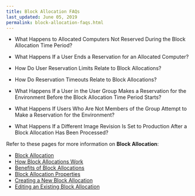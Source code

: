 ```yaml
---
title: Block Allocation FAQs
last_updated: June 05, 2019
permalink: block-allocation-faqs.html
---
```

* What Happens to Allocated Computers Not Reserved During the Block Allocation Time Period?

* What Happens If a User Ends a Reservation for an Allocated Computer?

* How Do User Reservation Limits Relate to Block Allocations?

* How Do Reservation Timeouts Relate to Block Allocations?

* What Happens If a User in the User Group Makes a Reservation for the Environment Before the Block Allocation Time Period Starts?

* What Happens If Users Who Are Not Members of the Group Attempt to Make a Reservation for the Environment?

* What Happens If a Different Image Revision Is Set to Production After a Block Allocation Has Been Processed?

Refer to these pages for more information on **Block Allocation**:
* [Block Allocation](https://cwiki.apache.org/confluence/pages/createpage.action?spaceKey=VCLDOCS&title=What+is+a+Block+Allocation&linkCreation=true&fromPageId=68715524)
* [How Block Allocations Work](https://cwiki.apache.org/confluence/pages/createpage.action?useDraft=true&spaceKey=VCLDOCS&draftId=115529624&draftShareId=ecc63207-e1a1-4a1c-ba3e-ea731b4500bb&&)
* [Benefits of Block Allocations](https://cwiki.apache.org/confluence/pages/resumedraft.action?draftId=115529625&draftShareId=3f1838f9-5486-40c7-8fb7-f37d15c79387&)
* [Block Allocation Properties](https://cwiki.apache.org/confluence/pages/resumedraft.action?draftId=115529626&draftShareId=2d3d43f3-280c-4cc5-9449-379791e68c50&)
* [Creating a New Block Allocation](https://cwiki.apache.org/confluence/pages/resumedraft.action?draftId=115529627&draftShareId=2c306a21-87d6-494c-9322-57f3fb22b567&)
* [Editing an Existing Block Allocation](https://cwiki.apache.org/confluence/pages/resumedraft.action?draftId=115529628&draftShareId=5ed7e485-623e-488c-856c-22ca698af88d&)
